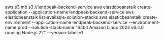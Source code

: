 
aws s3 mb s3://lendpeak-backend-service
aws elasticbeanstalk create-application --application-name lendpeak-backend-service
aws elasticbeanstalk list-available-solution-stacks
aws elasticbeanstalk create-environment --application-name lendpeak-backend-service --environment-name prod --solution-stack-name "64bit Amazon Linux 2023 v6.4.0 running Node.js 22" --version-label v1


